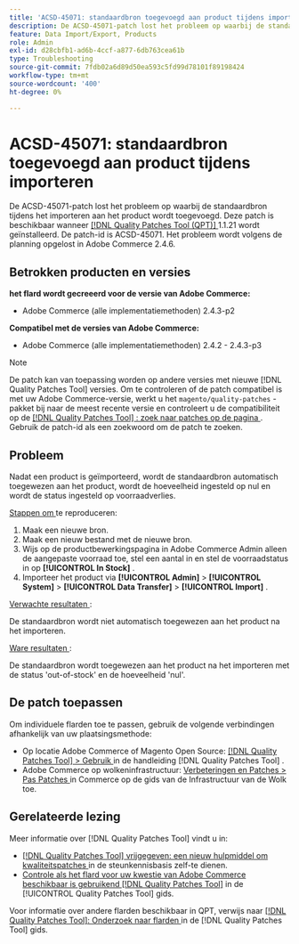 ```yaml
---
title: 'ACSD-45071: standaardbron toegevoegd aan product tijdens importeren'
description: De ACSD-45071-patch lost het probleem op waarbij de standaardbron tijdens het importeren aan het product wordt toegevoegd. Deze patch is beschikbaar wanneer [[!DNL Quality Patches Tool (QPT)]](https://experienceleague.adobe.com/en/docs/commerce-operations/tools/quality-patches-tool/quality-patches-tool-to-self-serve-quality-patches) 1.1.21 is geïnstalleerd. De patch-id is ACSD-45071. Het probleem wordt volgens de planning opgelost in Adobe Commerce 2.4.6.
feature: Data Import/Export, Products
role: Admin
exl-id: d28cbfb1-ad6b-4ccf-a877-6db763cea61b
type: Troubleshooting
source-git-commit: 7fdb02a6d89d50ea593c5fd99d78101f89198424
workflow-type: tm+mt
source-wordcount: '400'
ht-degree: 0%

---
```


# ACSD-45071: standaardbron toegevoegd aan product tijdens importeren

De ACSD-45071-patch lost het probleem op waarbij de standaardbron tijdens het importeren aan het product wordt toegevoegd. Deze patch is beschikbaar wanneer [[!DNL Quality Patches Tool (QPT)] ](https://experienceleague.adobe.com/en/docs/commerce-operations/tools/quality-patches-tool/quality-patches-tool-to-self-serve-quality-patches) 1.1.21 wordt geïnstalleerd. De patch-id is ACSD-45071. Het probleem wordt volgens de planning opgelost in Adobe Commerce 2.4.6.

## Betrokken producten en versies

**het flard wordt gecreeerd voor de versie van Adobe Commerce:**

* Adobe Commerce (alle implementatiemethoden) 2.4.3-p2

**Compatibel met de versies van Adobe Commerce:**

* Adobe Commerce (alle implementatiemethoden) 2.4.2 - 2.4.3-p3

>[!NOTE]
>
>De patch kan van toepassing worden op andere versies met nieuwe [!DNL Quality Patches Tool] versies. Om te controleren of de patch compatibel is met uw Adobe Commerce-versie, werkt u het `magento/quality-patches` -pakket bij naar de meest recente versie en controleert u de compatibiliteit op de [[!DNL Quality Patches Tool] : zoek naar patches op de pagina ](https://experienceleague.adobe.com/tools/commerce-quality-patches/index.html) . Gebruik de patch-id als een zoekwoord om de patch te zoeken.

## Probleem

Nadat een product is geïmporteerd, wordt de standaardbron automatisch toegewezen aan het product, wordt de hoeveelheid ingesteld op nul en wordt de status ingesteld op voorraadverlies.

<u> Stappen om </u> te reproduceren:

1. Maak een nieuwe bron.
1. Maak een nieuw bestand met de nieuwe bron.
1. Wijs op de productbewerkingspagina in Adobe Commerce Admin alleen de aangepaste voorraad toe, stel een aantal in en stel de voorraadstatus in op **[!UICONTROL In Stock]** .
1. Importeer het product via **[!UICONTROL Admin]** > **[!UICONTROL System]** > **[!UICONTROL Data Transfer]** > **[!UICONTROL Import]** .

<u> Verwachte resultaten </u>:

De standaardbron wordt niet automatisch toegewezen aan het product na het importeren.

<u> Ware resultaten </u>:

De standaardbron wordt toegewezen aan het product na het importeren met de status &#39;out-of-stock&#39; en de hoeveelheid &#39;nul&#39;.

## De patch toepassen

Om individuele flarden toe te passen, gebruik de volgende verbindingen afhankelijk van uw plaatsingsmethode:

* Op locatie Adobe Commerce of Magento Open Source: [[!DNL Quality Patches Tool] > Gebruik ](/help/tools/quality-patches-tool/usage.md) in de handleiding [!DNL Quality Patches Tool] .
* Adobe Commerce op wolkeninfrastructuur: [ Verbeteringen en Patches > Pas Patches ](https://experienceleague.adobe.com/docs/commerce-cloud-service/user-guide/develop/upgrade/apply-patches.html) in Commerce op de gids van de Infrastructuur van de Wolk toe.

## Gerelateerde lezing

Meer informatie over [!DNL Quality Patches Tool] vindt u in:

* [[!DNL Quality Patches Tool]  vrijgegeven: een nieuw hulpmiddel om kwaliteitspatches ](https://experienceleague.adobe.com/en/docs/commerce-operations/tools/quality-patches-tool/quality-patches-tool-to-self-serve-quality-patches) in de steunkennisbasis zelf-te dienen.
* [ Controle als het flard voor uw kwestie van Adobe Commerce beschikbaar is gebruikend  [!DNL Quality Patches Tool]](/help/tools/quality-patches-tool/patches-available-in-qpt/check-patch-for-magento-issue-with-magento-quality-patches.md) in de [!UICONTROL Quality Patches Tool] gids.


Voor informatie over andere flarden beschikbaar in QPT, verwijs naar [[!DNL Quality Patches Tool]: Onderzoek naar flarden ](https://experienceleague.adobe.com/tools/commerce-quality-patches/index.html) in de [!DNL Quality Patches Tool] gids.
